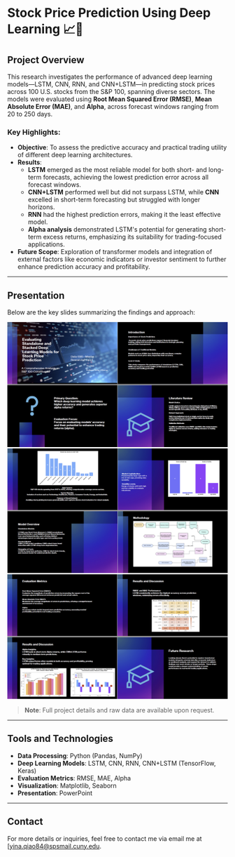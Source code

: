 # Stock Price Prediction Using Deep Learning 📈🧠

## Project Overview
This research investigates the performance of advanced deep learning models—LSTM, CNN, RNN, and CNN+LSTM—in predicting stock prices across 100 U.S. stocks from the S&P 100, spanning diverse sectors. The models were evaluated using **Root Mean Squared Error (RMSE)**, **Mean Absolute Error (MAE)**, and **Alpha**, across forecast windows ranging from 20 to 250 days.

### Key Highlights:
- **Objective**: To assess the predictive accuracy and practical trading utility of different deep learning architectures.
- **Results**:
  - **LSTM** emerged as the most reliable model for both short- and long-term forecasts, achieving the lowest prediction error across all forecast windows.
  - **CNN+LSTM** performed well but did not surpass LSTM, while **CNN** excelled in short-term forecasting but struggled with longer horizons.
  - **RNN** had the highest prediction errors, making it the least effective model.
  - **Alpha analysis** demonstrated LSTM's potential for generating short-term excess returns, emphasizing its suitability for trading-focused applications.
- **Future Scope**: Exploration of transformer models and integration of external factors like economic indicators or investor sentiment to further enhance prediction accuracy and profitability.

---

## Presentation
Below are the key slides summarizing the findings and approach:

![698ppt1](https://github.com/yinaS1234/Deep-Learning-Stock-Price-Prediction/blob/main/resource/698ppt1.png)
![698ppt2](https://github.com/yinaS1234/Deep-Learning-Stock-Price-Prediction/blob/main/resource/698ppt2.png)
![698ppt3](https://github.com/yinaS1234/Deep-Learning-Stock-Price-Prediction/blob/main/resource/698ppt3.png)

> **Note**: Full project details and raw data are available upon request.

---

## Tools and Technologies
- **Data Processing**: Python (Pandas, NumPy)
- **Deep Learning Models**: LSTM, CNN, RNN, CNN+LSTM (TensorFlow, Keras)
- **Evaluation Metrics**: RMSE, MAE, Alpha
- **Visualization**: Matplotlib, Seaborn
- **Presentation**: PowerPoint

---

## Contact
For more details or inquiries, feel free to contact me via email me at [yina.qiao84@spsmail.cuny.edu.
